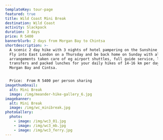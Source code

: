 ```yaml
---
templateKey: tour-page
featured: true
title: Wild Coast Mini Break
destination: Wild Coast
activity: Slackpack
duration: 3 days
price: R 5400
bannerblurb: 2 days from Morgan Bay to Chintsa
shortdescription: >-
  A scenic 2 day hike with 3 nights of hotel pampering on the Sunshine Coast.
  Fly into East London on a Thursday and be back home on Sunday with all
  arrangements taken care of eg airport shuttles, full guide service, luggage
  transfers and packed lunches for your daily hikes of 14-16 km per day between
  Morgan Bay and Cintsa. 


  Price:  From R 5400 per person sharing
imagethumbnail:
  alt: Mini Break
  image: /img/meander-hike-gallery_6.jpg
imagebanner:
  alt: Mini Break
  image: /img/wc_minibreak.jpg
photoGallery:
  photo:
    - image: /img/wc3_01.jpg
    - image: /img/wc3_mb.jpg
    - image: /img/wc3_ferry.jpg
---
```



